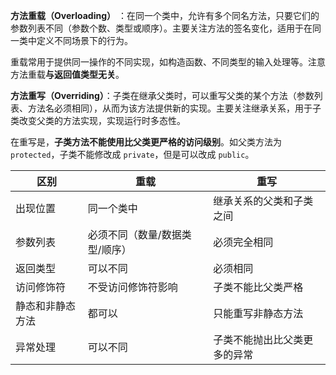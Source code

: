 **方法重载（Overloading）** ：在同一个类中，允许有多个同名方法，只要它们的参数列表不同（参数个数、类型或顺序）。主要关注方法的签名变化，适用于在同一类中定义不同场景下的行为。

重载常用于提供同一操作的不同实现，如构造函数、不同类型的输入处理等。注意方法重载**与返回值类型无关**。

**方法重写（Overriding）**：子类在继承父类时，可以重写父类的某个方法（参数列表、方法名必须相同），从而为该方法提供新的实现。主要关注继承关系，用于子类改变父类的方法实现，实现运行时多态性。

在重写是，**子类方法不能使用比父类更严格的访问级别**。如父类方法为 `protected`，子类不能修改成 `private`，但是可以改成 `public`。

| 区别       | 重载               | 重写             |
| -------- | ---------------- | -------------- |
| 出现位置     | 同一个类中            | 继承关系的父类和子类之间   |
| 参数列表     | 必须不同（数量/数据类型/顺序） | 必须完全相同         |
| 返回类型     | 可以不同             | 必须相同           |
| 访问修饰符    | 不受访问修饰符影响        | 子类不能比父类严格      |
| 静态和非静态方法 | 都可以              | 只能重写非静态方法      |
| 异常处理     | 可以不同             | 子类不能抛出比父类更多的异常 |

